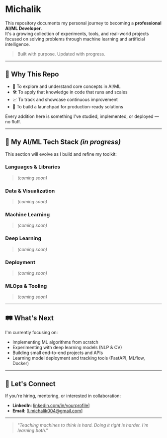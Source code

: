 # Michalik

This repository documents my personal journey to becoming a **professional AI/ML Developer**.  
It's a growing collection of experiments, tools, and real-world projects focused on solving problems through machine learning and artificial intelligence.

> Built with purpose. Updated with progress.

---

## 🎯 Why This Repo

- 🧠 To explore and understand core concepts in AI/ML  
- 🛠️ To apply that knowledge in code that runs and scales  
- 📈 To track and showcase continuous improvement  
- 🚀 To build a launchpad for production-ready solutions  

Every addition here is something I've studied, implemented, or deployed — no fluff.

---

## 🧱 My AI/ML Tech Stack *(in progress)*

This section will evolve as I build and refine my toolkit:

### Languages & Libraries
> *(coming soon)*

### Data & Visualization
> *(coming soon)*

### Machine Learning
> *(coming soon)*

### Deep Learning
> *(coming soon)*

### Deployment
> *(coming soon)*

### MLOps & Tooling
> *(coming soon)*

---

## 🛤️ What's Next

I'm currently focusing on:
- Implementing ML algorithms from scratch  
- Experimenting with deep learning models (NLP & CV)  
- Building small end-to-end projects and APIs  
- Learning model deployment and tracking tools (FastAPI, MLflow, Docker)

---

## 🤝 Let's Connect

If you're hiring, mentoring, or interested in collaboration:

- **LinkedIn**: [linkedin.com/in/yourprofile](https://linkedin.com/in/yourprofile)]
- **Email**: [l.michalik004@gmail.com]

---

> *"Teaching machines to think is hard. Doing it right is harder. I'm learning both."*
